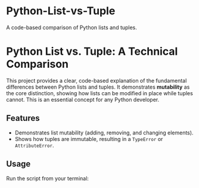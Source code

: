 # Python-List-vs-Tuple
A code-based comparison of Python lists and tuples.
# Python List vs. Tuple: A Technical Comparison

This project provides a clear, code-based explanation of the fundamental differences between Python lists and tuples. It demonstrates **mutability** as the core distinction, showing how lists can be modified in place while tuples cannot. This is an essential concept for any Python developer.

## Features
- Demonstrates list mutability (adding, removing, and changing elements).
- Shows how tuples are immutable, resulting in a `TypeError` or `AttributeError`.

## Usage
Run the script from your terminal:
